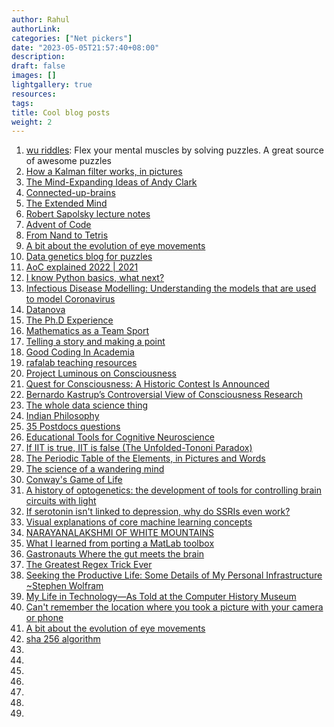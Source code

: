 ```yaml
---
author: Rahul
authorLink: 
categories: ["Net pickers"]
date: "2023-05-05T21:57:40+08:00"
description: 
draft: false
images: []
lightgallery: true
resources:
tags:
title: Cool blog posts
weight: 2
---
```


1. [wu riddles](https://www.ocf.berkeley.edu/~wwu/riddles/intro.shtml): Flex your mental muscles by solving puzzles. A great source of awesome puzzles
2. [How a Kalman filter works, in pictures](https://www.bzarg.com/p/how-a-kalman-filter-works-in-pictures/)
3. [The Mind-Expanding Ideas of Andy Clark](https://www.newyorker.com/magazine/2018/04/02/the-mind-expanding-ideas-of-andy-clark)
4. [Connected-up-brains](https://aeon.co/essays/how-the-brains-of-social-animals-synchronise-and-expand-one-another)
5. [The Extended Mind](https://consc.net/papers/extended.html)
6. [Robert Sapolsky lecture notes](http://www.robertsapolskyrocks.com/)
7. [Advent of Code](https://adventofcode.com/)
8. [From Nand to Tetris](https://www.nand2tetris.org/)
9. [A bit about the evolution of eye movements](https://www.cogsci.nl/blog/bird-brains-and-fish-eyes/148-a-bit-about-the-evolution-of-eye-movements)
10. [Data genetics blog for puzzles](http://www.datagenetics.com/blog.html)
11. [AoC explained 2022 | 2021](https://todd.ginsberg.com/post/advent-of-code/2022/)
12. [I know Python basics, what next?](https://learnbyexample.github.io/python-intermediate/)
13. [Infectious Disease Modelling: Understanding the models that are used to model Coronavirus](https://towardsdatascience.com/infectious-disease-modelling-part-i-understanding-sir-28d60e29fdfc)
14. [Datanova](https://www.datanovia.com/en/)
15. [The Ph.D Experience](https://cseweb.ucsd.edu/~mihir/phd.html)
16. [Mathematics as a Team Sport](https://www.quantamagazine.org/mathematics-as-a-team-sport-20200331/)
17. [Telling a story and making a point](https://clauswilke.com/dataviz/telling-a-story.html)
18. [Good Coding In Academia](https://www.hfstevance.com/blog/goodcode)
19. [rafalab teaching resources](http://rafalab.dfci.harvard.edu/pages/teaching.html)
20. [Project Luminous on Consciousness](http://www.luminous-project.eu/index.php/highlights/)
21. [Quest for Consciousness: A Historic Contest Is Announced](https://mindmatters.ai/2019/10/quest-for-consciousness-a-historic-contest-is-announced/)
22. [Bernardo Kastrup’s Controversial View of Consciousness Research](https://skeptiko.com/bernardo-kastrup-consciousness-research/)
23. [The whole data science thing](https://github.com/ehleezah/awesome-datascience)
24. [Indian Philosophy](https://indianphilosophy.substack.com/)
25. [35 Postdocs questions](https://postdocinusa.com/35-questions-to-ask-during-postdoctoral-job-interview/)
26. [Educational Tools for Cognitive Neuroscience](https://www.gocognitive.net/)
27. [If IIT is true, IIT is false (The Unfolded-Tononi Paradox)](https://matthiasmichel.blogspot.com/?m=1)
28. [The Periodic Table of the Elements, in Pictures and Words](https://elements.wlonk.com/index.htm)
29. [The science of a wandering mind](https://knowablemagazine.org/article/mind/2022/science-wandering-mind)
30. [Conway's Game of Life](https://visualize-it.github.io/conway_game/simulation.html)
31. [A history of optogenetics: the development of tools for controlling brain circuits with light](https://facultyopinions.com/prime/reports/b/3/11/#bib-029)
32. [If serotonin isn't linked to depression, why do SSRIs even work?](https://erikhoel.substack.com/p/if-serotonin-isnt-linked-to-depression)
33. [Visual explanations of core machine learning concepts](https://mlu-explain.github.io/)
34. [NARAYANALAKSHMI OF WHITE MOUNTAINS](https://narayanalakshmi.blogspot.com/)
35. [What I learned from porting a MatLab toolbox](https://www.adina-wagner.com/posts/portcode/_portmatlab/)
36. [Gastronauts Where the gut meets the brain](https://thinkgastronauts.com/)
37. [The Greatest Regex Trick Ever](https://www.rexegg.com/regex-best-trick.html)
38. [Seeking the Productive Life: Some Details of My Personal Infrastructure ~Stephen Wolfram](https://writings.stephenwolfram.com/2019/02/seeking-the-productive-life-some-details-of-my-personal-infrastructure/)
39. [My Life in Technology—As Told at the Computer History Museum](https://writings.stephenwolfram.com/2016/04/my-life-in-technology-as-told-at-the-computer-history-museum/)
40. [Can't remember the location where you took a picture with your camera or phone](https://www.pic2map.com/)
41. [A bit about the evolution of eye movements](https://www.cogsci.nl/blog/bird-brains-and-fish-eyes/148-a-bit-about-the-evolution-of-eye-movements)
42. [sha 256 algorithm](https://sha256algorithm.com/)
43. []()
44. []()
45. []()
46. []()
47. []()
48. []()
49. []()


